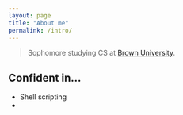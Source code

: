 ```yaml
---
layout: page
title: "About me"
permalink: /intro/
---
```


> Sophomore studying CS at [Brown University](https://www.brown.edu/).

## Confident in...
* Shell scripting
* 